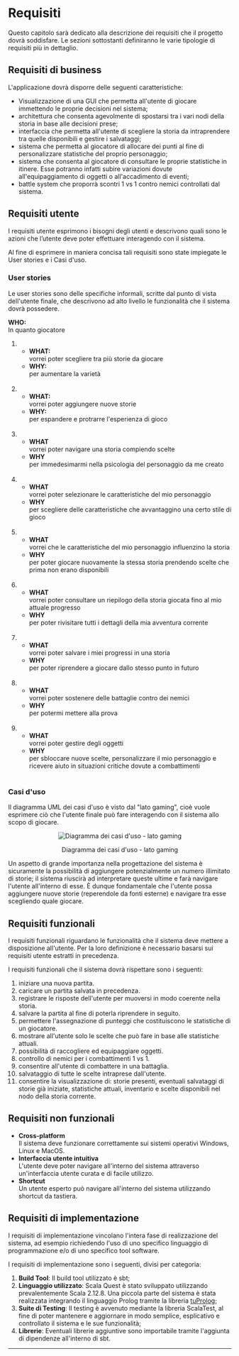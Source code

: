 # Requisiti

Questo capitolo sarà dedicato alla descrizione dei requisiti che il progetto dovrà soddisfare. Le sezioni sottostanti definiranno le varie tipologie di requisiti più in dettaglio.

## Requisiti di business

L'applicazione dovrà disporre delle seguenti caratteristiche:

- Visualizzazione di una GUI che permetta all'utente di giocare immettendo le proprie decisioni nel sistema;
- architettura che consenta agevolmente di spostarsi tra i vari nodi della storia in base alle decisioni prese;
- interfaccia che permetta all'utente di scegliere la storia da intraprendere tra quelle disponibili e gestire i salvataggi;
- sistema che permetta al giocatore di allocare dei punti al fine di personalizzare statistiche del proprio personaggio;
- sistema che consenta al giocatore di consultare le proprie statistiche in itinere. Esse potranno infatti subire variazioni dovute all'equipaggiamento di oggetti o all'accadimento di eventi;
- battle system che proporrà scontri 1 vs 1 contro nemici controllati dal sistema.

## Requisiti utente
I requisiti utente esprimono i bisogni degli utenti e descrivono quali sono le azioni che l’utente deve poter effettuare interagendo con il sistema.  

Al fine di esprimere in maniera concisa tali requisiti sono state impiegate le User stories e i Casi d'uso.

### User stories
Le user stories sono delle specifiche informali, scritte dal punto di vista dell'utente finale, che descrivono ad alto livello le funzionalità che il sistema dovrà possedere.

**WHO:**  
In quanto giocatore

1.  - **WHAT:**  
    vorrei poter scegliere tra più storie da giocare
    - **WHY:**  
    per aumentare la varietà
<br/><br/>
2.  - **WHAT:**  
    vorrei poter aggiungere nuove storie
    - **WHY:**  
    per espandere e protrarre l'esperienza di gioco
<br/><br/>
3.  - **WHAT**  
    vorrei poter navigare una storia compiendo scelte
    - **WHY**  
    per immedesimarmi nella psicologia del personaggio da me creato
<br/><br/>
4.  - **WHAT**  
    vorrei poter selezionare le caratteristiche del mio personaggio
    - **WHY**  
    per scegliere delle caratteristiche che avvantaggino una certo stile di gioco
<br/><br/>
5.  - **WHAT**  
    vorrei che le caratteristiche del mio personaggio influenzino la storia
    - **WHY**  
    per poter giocare nuovamente la stessa storia prendendo scelte che prima non erano disponibili
<br/><br/>
6.  - **WHAT**  
    vorrei poter consultare un riepilogo della storia giocata fino al mio attuale progresso
    - **WHY**  
    per poter rivisitare tutti i dettagli della mia avventura corrente
<br/><br/>
7.  - **WHAT**  
    vorrei poter salvare i miei progressi in una storia
    - **WHY**  
    per poter riprendere a giocare dallo stesso punto in futuro 
<br/><br/>
8.  - **WHAT**  
    vorrei poter sostenere delle battaglie contro dei nemici
    - **WHY**  
    per potermi mettere alla prova
<br/><br/>
9.  - **WHAT**  
    vorrei poter gestire degli oggetti
    - **WHY**  
    per sbloccare nuove scelte, personalizzare il mio personaggio e ricevere aiuto in situazioni critiche dovute a combattimenti
<br/><br/>

 
### Casi d'uso
Il diagramma UML dei casi d'uso è visto dal "lato gaming", cioè vuole esprimere ciò che l'utente finale può fare interagendo con il sistema allo scopo di giocare.

<div align="center">
  <img src="https://images2.imgbox.com/ad/48/cxZ6HHjH_o.png" alt="Diagramma dei casi d'uso - lato gaming">
  <p align="center">Diagramma dei casi d'uso - lato gaming</p>
</div>

Un aspetto di grande importanza nella progettazione del sistema è sicuramente la possibilità di aggiungere potenzialmente un numero illimitato di storie; il sistema riuscirà ad interpretare queste ultime e farà navigare l'utente all'interno di esse. È dunque fondamentale che l'utente possa aggiungere nuove storie (reperendole da fonti esterne) e navigare tra esse scegliendo quale giocare.

## Requisiti funzionali
I requisiti funzionali riguardano le funzionalità che il sistema deve mettere a disposizione all'utente. Per la loro definizione è necessario basarsi sui requisiti utente estratti in precedenza.  

I requisiti funzionali che il sistema dovrà rispettare sono i seguenti:
1. iniziare una nuova partita.
2. caricare un partita salvata in precedenza.
3. registrare le risposte dell'utente per muoversi in modo coerente nella storia.
4. salvare la partita al fine di poterla riprendere in seguito.
5. permettere l'assegnazione di punteggi che costituiscono le statistiche di un giocatore.
6. mostrare all'utente solo le scelte che può fare in base alle statistiche attuali.
7. possibilità di raccogliere ed equipaggiare oggetti.
9. controllo di nemici per i combattimenti 1 vs 1.
10. consentire all'utente di combattere in una battaglia.
11. salvataggio di tutte le scelte intraprese dall'utente.
12. consentire la visualizzazione di: storie presenti, eventuali salvataggi di storie già iniziate, statistiche attuali, inventario e scelte disponibili nel nodo della storia corrente.

## Requisiti non funzionali
- **Cross-platform**  
Il sistema deve funzionare correttamente sui sistemi operativi Windows, Linux e MacOS.
- **Interfaccia utente intuitiva**  
L'utente deve poter navigare all'interno del sistema attraverso un'interfaccia utente curata e di facile utilizzo.
- **Shortcut**  
Un utente esperto può navigare all'interno del sistema utilizzando shortcut da tastiera.

## Requisiti di implementazione
I requisiti di implementazione vincolano l'intera fase di realizzazione del sistema, ad esempio richiedendo l'uso di uno specifico linguaggio di programmazione e/o di uno specifico tool software.  

I requisiti di implementazione sono i seguenti, divisi per categoria: 
1. __Build Tool__: Il build tool utilizzato è sbt;
2. __Linguaggio utilizzato__: Scala Quest è stato sviluppato utilizzando prevalentemente Scala 2.12.8. Una piccola parte del sistema è stata realizzata integrando il linguaggio Prolog tramite la libreria [tuProlog](https://apice.unibo.it/xwiki/bin/view/Tuprolog/);
3. __Suite di Testing__: Il testing è avvenuto mediante la libreria ScalaTest, al fine di poter mantenere e aggiornare in modo semplice, esplicativo e controllato il sistema e le sue funzionalità;
4. __Librerie__: Eventuali librerie aggiuntive sono importabile tramite l'aggiunta di dipendenze all'interno di sbt. 

---